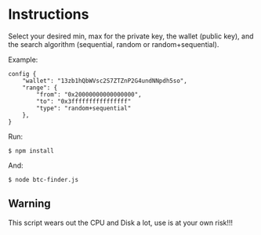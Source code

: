 # Instructions

Select your desired min, max for the private key, the wallet (public key), and the search algorithm (sequential, random or random+sequential).

Example:

```
config {
    "wallet": "13zb1hQbWVsc2S7ZTZnP2G4undNNpdh5so",
    "range": {
        "from": "0x20000000000000000",
        "to": "0x3ffffffffffffffff"
        "type": "random+sequential"
    },
}
```

Run:

`$ npm install`

And:

`$ node btc-finder.js`

## Warning
This script wears out the CPU and Disk a lot, use is at your own risk!!!